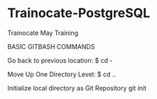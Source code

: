 # Trainocate-PostgreSQL
Trainocate May Training

BASIC GITBASH COMMANDS

Go back to previous location:
$ cd -

Move Up One Directory Level:
$ cd ..

Initialize local directory as Git Repository
git init

